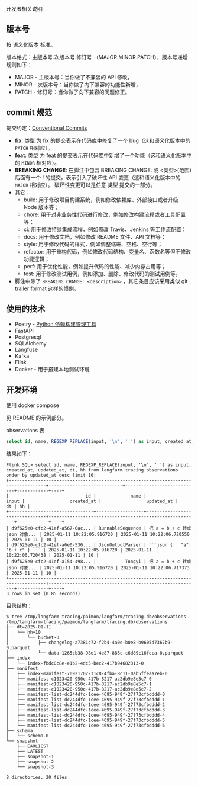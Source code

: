 开发者相关说明

## 版本号

按 [语义化版本](https://semver.org/lang/zh-CN/) 标准。

版本格式：主版本号.次版本号.修订号 （MAJOR.MINOR.PATCH），版本号递增规则如下：

* MAJOR - 主版本号：当你做了不兼容的 API 修改，
* MINOR - 次版本号：当你做了向下兼容的功能性新增，
* PATCH - 修订号：当你做了向下兼容的问题修正。

## commit 规范

提交约定：[Conventional Commits](https://www.conventionalcommits.org/zh-hans/v1.0.0/)

* **fix**: 类型 为 fix 的提交表示在代码库中修复了一个 bug（这和语义化版本中的 ```PATCH``` 相对应）。
* **feat**: 类型 为 feat 的提交表示在代码库中新增了一个功能（这和语义化版本中的 ```MINOR``` 相对应）。
* **BREAKING CHANGE**: 在脚注中包含 BREAKING CHANGE: 或 <类型>(范围) 后面有一个 ! 的提交，表示引入了破坏性 API 变更（这和语义化版本中的 ```MAJOR``` 相对应）。 破坏性变更可以是任意 类型 提交的一部分。
* 其它：
  * build: 用于修改项目构建系统，例如修改依赖库、外部接口或者升级 Node 版本等；
  * chore: 用于对非业务性代码进行修改，例如修改构建流程或者工具配置等；
  * ci: 用于修改持续集成流程，例如修改 Travis、Jenkins 等工作流配置；
  * docs: 用于修改文档，例如修改 README 文件、API 文档等；
  * style: 用于修改代码的样式，例如调整缩进、空格、空行等；
  * refactor: 用于重构代码，例如修改代码结构、变量名、函数名等但不修改功能逻辑；
  * perf: 用于优化性能，例如提升代码的性能、减少内存占用等；
  * test: 用于修改测试用例，例如添加、删除、修改代码的测试用例等。
* 脚注中除了 ```BREAKING CHANGE: <description>``` ，其它条目应该采用类似 git trailer format 这样的惯例。

## 使用的技术
* Poetry - [Python 依赖构建管理工具](http://chenlb.com/python/advanced/poetry.html)
* FastAPI
* Postgresql
* SQLAlchemy
* Langfuse
* Kafka
* Flink
* Docker - 用于搭建本地测试环境

## 开发环境

使用 docker compose

见 README 的示例部分。

observations 表
```sql
select id, name, REGEXP_REPLACE(input, '\n', ' ') as input, created_at, updated_at, dt, hh from langfarm.tracing.observations order by updated_at desc limit 10;
```

结果如下：
```console
Flink SQL> select id, name, REGEXP_REPLACE(input, '\n', ' ') as input, created_at, updated_at, dt, hh from langfarm.tracing.observations order by updated_at desc limit 10;
+--------------------------------+------------------+--------------------------------+----------------------------+----------------------------+------------+----+
|                             id |             name |                          input |                 created_at |                 updated_at |         dt | hh |
+--------------------------------+------------------+--------------------------------+----------------------------+----------------------------+------------+----+
| d9f625e0-cfc2-41ef-a567-0ac... | RunnableSequence | 把 a = b + c 转成 json 对象... | 2025-01-11 10:22:05.916720 | 2025-01-11 10:22:06.720550 | 2025-01-11 | 10 |
| d9f625e0-cfc2-41ef-a6e0-536... | JsonOutputParser | ```json {   "a": "b + c" } ``` | 2025-01-11 10:22:05.916720 | 2025-01-11 10:22:06.720438 | 2025-01-11 | 10 |
| d9f625e0-cfc2-41ef-a154-498... |           Tongyi | 把 a = b + c 转成 json 对象... | 2025-01-11 10:22:05.916720 | 2025-01-11 10:22:06.717373 | 2025-01-11 | 10 |
+--------------------------------+------------------+--------------------------------+----------------------------+----------------------------+------------+----+
3 rows in set (0.85 seconds)

```

目录结构：
```console
% tree /tmp/langfarm-tracing/paimon/langfarm/tracing.db/observations
/tmp/langfarm-tracing/paimon/langfarm/tracing.db/observations
├── dt=2025-01-11
│   └── hh=10
│       └── bucket-0
│           ├── changelog-a7381c72-f2b4-4a0e-b0e8-b9605d7367b9-0.parquet
│           └── data-1265cb38-98e1-4e87-886c-c6d89c16feca-0.parquet
├── index
│   └── index-fbdc0c8e-e1b2-4dc5-bec2-417b94682313-0
├── manifest
│   ├── index-manifest-70921707-31c8-4fba-8c11-0ab5ffeaa7eb-0
│   ├── manifest-c1023420-950c-417b-8217-ac2db9e8e5c7-0
│   ├── manifest-c1023420-950c-417b-8217-ac2db9e8e5c7-1
│   ├── manifest-c1023420-950c-417b-8217-ac2db9e8e5c7-2
│   ├── manifest-list-dc244dfc-1cee-4695-949f-27f73cfbdddd-0
│   ├── manifest-list-dc244dfc-1cee-4695-949f-27f73cfbdddd-1
│   ├── manifest-list-dc244dfc-1cee-4695-949f-27f73cfbdddd-2
│   ├── manifest-list-dc244dfc-1cee-4695-949f-27f73cfbdddd-3
│   ├── manifest-list-dc244dfc-1cee-4695-949f-27f73cfbdddd-4
│   ├── manifest-list-dc244dfc-1cee-4695-949f-27f73cfbdddd-5
│   └── manifest-list-dc244dfc-1cee-4695-949f-27f73cfbdddd-6
├── schema
│   └── schema-0
└── snapshot
    ├── EARLIEST
    ├── LATEST
    ├── snapshot-1
    ├── snapshot-2
    └── snapshot-3

8 directories, 20 files

```